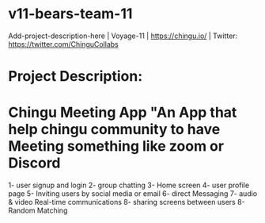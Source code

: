 # v11-bears-team-11
Add-project-description-here | Voyage-11 | https://chingu.io/ | Twitter: https://twitter.com/ChinguCollabs
# Project Description:
# Chingu Meeting App "An App that help chingu community to have Meeting something like zoom or Discord

1- user signup and login
2- group chatting
3- Home screen 
4- user profile page
5- Inviting users by social media or email
6- direct Messaging 
7- audio & video Real-time communications
8- sharing screens between users 
8- Random Matching 
